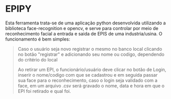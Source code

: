 # EPIPY
Esta ferramenta trata-se de uma aplicação python desenvolvida utilizando a biblioteca face-recognition e opencv, e serve para controlar por meio de reconhecimento facial a entrada e saida de EPIS de uma industria/usina. O funcionamento é bem simples:
> Caso o usuário seja novo registrar o mesmo no banco local clicando no botão "registrar" e adicionando seu nome ou codigo, dependendo do critério do local
>
> Ao retirar um EPI, o funcionário/usuário deve clicar no botão de Login, inserir o nome/codigo com que se cadastrou e em seguida passar sua face para o reconhecimento, caso o login seja validado com a face, em um arquivo .csv será gravado o nome, data e hora em que o EPI foi retirado e qual foi.
